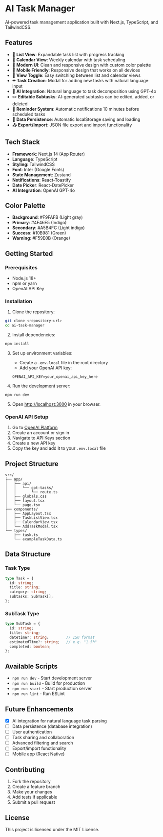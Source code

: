# AI Task Manager

AI-powered task management application built with Next.js, TypeScript, and TailwindCSS.

## Features

- 📝 **List View**: Expandable task list with progress tracking
- 📅 **Calendar View**: Weekly calendar with task scheduling
- 🎨 **Modern UI**: Clean and responsive design with custom color palette
- 📱 **Mobile Friendly**: Responsive design that works on all devices
- 🔄 **View Toggle**: Easy switching between list and calendar views
- ➕ **Task Creation**: Modal for adding new tasks with natural language input
- 🤖 **AI Integration**: Natural language to task decomposition using GPT-4o
- ✏️ **Editable Subtasks**: AI-generated subtasks can be edited, added, or deleted
- 🔔 **Reminder System**: Automatic notifications 10 minutes before scheduled tasks
- 💾 **Data Persistence**: Automatic localStorage saving and loading
- 📤 **Export/Import**: JSON file export and import functionality

## Tech Stack

- **Framework**: Next.js 14 (App Router)
- **Language**: TypeScript
- **Styling**: TailwindCSS
- **Font**: Inter (Google Fonts)
- **State Management**: Zustand
- **Notifications**: React-Toastify
- **Date Picker**: React-DatePicker
- **AI Integration**: OpenAI GPT-4o

## Color Palette

- **Background**: #F9FAFB (Light gray)
- **Primary**: #4F46E5 (Indigo)
- **Secondary**: #A5B4FC (Light indigo)
- **Success**: #10B981 (Green)
- **Warning**: #F59E0B (Orange)

## Getting Started

### Prerequisites

- Node.js 18+ 
- npm or yarn
- OpenAI API Key

### Installation

1. Clone the repository:
```bash
git clone <repository-url>
cd ai-task-manager
```

2. Install dependencies:
```bash
npm install
```

3. Set up environment variables:
   - Create a `.env.local` file in the root directory
   - Add your OpenAI API key:
   ```
   OPENAI_API_KEY=your_openai_api_key_here
   ```

4. Run the development server:
```bash
npm run dev
```

5. Open [http://localhost:3000](http://localhost:3000) in your browser.

### OpenAI API Setup

1. Go to [OpenAI Platform](https://platform.openai.com/)
2. Create an account or sign in
3. Navigate to API Keys section
4. Create a new API key
5. Copy the key and add it to your `.env.local` file

## Project Structure

```
src/
├── app/
│   ├── api/
│   │   └── gpt-tasks/
│   │       └── route.ts
│   ├── globals.css
│   ├── layout.tsx
│   └── page.tsx
├── components/
│   ├── AppLayout.tsx
│   ├── TaskListView.tsx
│   ├── CalendarView.tsx
│   └── AddTaskModal.tsx
└── types/
    ├── task.ts
    └── exampleTaskData.ts
```

## Data Structure

### Task Type
```typescript
type Task = {
  id: string;
  title: string;
  category: string;
  subtasks: SubTask[];
};
```

### SubTask Type
```typescript
type SubTask = {
  id: string;
  title: string;
  datetime?: string;        // ISO format
  estimatedTime?: string;   // e.g. "1.5h"
  completed: boolean;
};
```

## Available Scripts

- `npm run dev` - Start development server
- `npm run build` - Build for production
- `npm run start` - Start production server
- `npm run lint` - Run ESLint

## Future Enhancements

- [x] AI integration for natural language task parsing
- [ ] Data persistence (database integration)
- [ ] User authentication
- [ ] Task sharing and collaboration
- [ ] Advanced filtering and search
- [ ] Export/import functionality
- [ ] Mobile app (React Native)

## Contributing

1. Fork the repository
2. Create a feature branch
3. Make your changes
4. Add tests if applicable
5. Submit a pull request

## License

This project is licensed under the MIT License. 